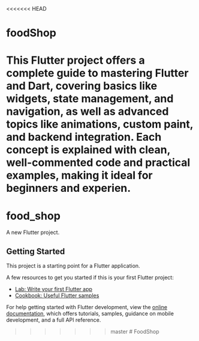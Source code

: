 <<<<<<< HEAD
# foodShop
This Flutter project offers a complete guide to mastering Flutter and Dart, covering basics like widgets, state management, and navigation, as well as advanced topics like animations, custom paint, and backend integration. Each concept is explained with clean, well-commented code and practical examples, making it ideal for beginners and experien.
=======
# food_shop

A new Flutter project.

## Getting Started

This project is a starting point for a Flutter application.

A few resources to get you started if this is your first Flutter project:

- [Lab: Write your first Flutter app](https://docs.flutter.dev/get-started/codelab)
- [Cookbook: Useful Flutter samples](https://docs.flutter.dev/cookbook)

For help getting started with Flutter development, view the
[online documentation](https://docs.flutter.dev/), which offers tutorials,
samples, guidance on mobile development, and a full API reference.
>>>>>>> master
#   F o o d S h o p  
 